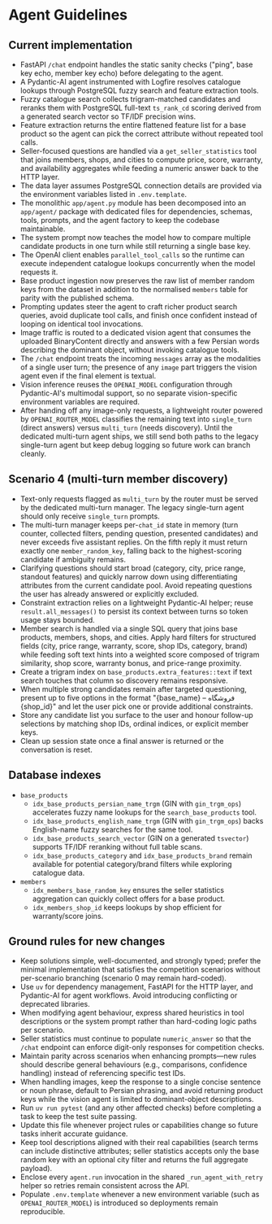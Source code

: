 # Agent Guidelines

## Current implementation
- FastAPI `/chat` endpoint handles the static sanity checks ("ping", base key echo, member key echo) before delegating to the agent.
- A Pydantic-AI agent instrumented with Logfire resolves catalogue lookups through PostgreSQL fuzzy search and feature extraction tools.
- Fuzzy catalogue search collects trigram-matched candidates and reranks them with PostgreSQL full-text `ts_rank_cd` scoring derived from a generated search vector so TF/IDF precision wins.
- Feature extraction returns the entire flattened feature list for a base product so the agent can pick the correct attribute without repeated tool calls.
- Seller-focused questions are handled via a `get_seller_statistics` tool that joins members, shops, and cities to compute price, score, warranty, and availability aggregates while feeding a numeric answer back to the HTTP layer.
- The data layer assumes PostgreSQL connection details are provided via the environment variables listed in `.env.template`.
- The monolithic `app/agent.py` module has been decomposed into an `app/agent/` package with dedicated files for dependencies, schemas, tools, prompts, and the agent factory to keep the codebase maintainable.
- The system prompt now teaches the model how to compare multiple candidate products in one turn while still returning a single base key.
- The OpenAI client enables `parallel_tool_calls` so the runtime can execute independent catalogue lookups concurrently when the model requests it.
- Base product ingestion now preserves the raw list of member random keys from the dataset in addition to the normalised `members` table for parity with the published schema.
- Prompting updates steer the agent to craft richer product search queries, avoid duplicate tool calls, and finish once confident instead of looping on identical tool invocations.
- Image traffic is routed to a dedicated vision agent that consumes the uploaded BinaryContent directly and answers with a few Persian words describing the dominant object, without invoking catalogue tools.
- The `/chat` endpoint treats the incoming `messages` array as the modalities of a single user turn; the presence of any `image` part triggers the vision agent even if the final element is textual.
- Vision inference reuses the `OPENAI_MODEL` configuration through Pydantic-AI's multimodal support, so no separate vision-specific environment variables are required.
- After handing off any image-only requests, a lightweight router powered by `OPENAI_ROUTER_MODEL` classifies the remaining text into `single_turn` (direct answers) versus `multi_turn` (needs discovery). Until the dedicated multi-turn agent ships, we still send both paths to the legacy single-turn agent but keep debug logging so future work can branch cleanly.

## Scenario 4 (multi-turn member discovery)
- Text-only requests flagged as `multi_turn` by the router must be served by the dedicated multi-turn manager. The legacy single-turn agent should only receive `single_turn` prompts.
- The multi-turn manager keeps per-`chat_id` state in memory (turn counter, collected filters, pending question, presented candidates) and never exceeds five assistant replies. On the fifth reply it must return exactly one `member_random_key`, falling back to the highest-scoring candidate if ambiguity remains.
- Clarifying questions should start broad (category, city, price range, standout features) and quickly narrow down using differentiating attributes from the current candidate pool. Avoid repeating questions the user has already answered or explicitly excluded.
- Constraint extraction relies on a lightweight Pydantic-AI helper; reuse `result.all_messages()` to persist its context between turns so token usage stays bounded.
- Member search is handled via a single SQL query that joins base products, members, shops, and cities. Apply hard filters for structured fields (city, price range, warranty, score, shop IDs, category, brand) while feeding soft text hints into a weighted score composed of trigram similarity, shop score, warranty bonus, and price-range proximity.
- Create a trigram index on `base_products.extra_features::text` if text search touches that column so discovery remains responsive.
- When multiple strong candidates remain after targeted questioning, present up to five options in the format "{base_name} – فروشگاه {shop_id}" and let the user pick one or provide additional constraints.
- Store any candidate list you surface to the user and honour follow-up selections by matching shop IDs, ordinal indices, or explicit member keys.
- Clean up session state once a final answer is returned or the conversation is reset.

## Database indexes
- `base_products`
  - `idx_base_products_persian_name_trgm` (GIN with `gin_trgm_ops`) accelerates fuzzy name lookups for the `search_base_products` tool.
  - `idx_base_products_english_name_trgm` (GIN with `gin_trgm_ops`) backs English-name fuzzy searches for the same tool.
  - `idx_base_products_search_vector` (GIN on a generated `tsvector`) supports TF/IDF reranking without full table scans.
  - `idx_base_products_category` and `idx_base_products_brand` remain available for potential category/brand filters while exploring catalogue data.
- `members`
  - `idx_members_base_random_key` ensures the seller statistics aggregation can quickly collect offers for a base product.
  - `idx_members_shop_id` keeps lookups by shop efficient for warranty/score joins.

## Ground rules for new changes
- Keep solutions simple, well-documented, and strongly typed; prefer the minimal implementation that satisfies the competition scenarios without per-scenario branching (scenario 0 may remain hard-coded).
- Use `uv` for dependency management, FastAPI for the HTTP layer, and Pydantic-AI for agent workflows. Avoid introducing conflicting or deprecated libraries.
- When modifying agent behaviour, express shared heuristics in tool descriptions or the system prompt rather than hard-coding logic paths per scenario.
- Seller statistics must continue to populate `numeric_answer` so that the `/chat` endpoint can enforce digit-only responses for competition checks.
- Maintain parity across scenarios when enhancing prompts—new rules should describe general behaviours (e.g., comparisons, confidence handling) instead of referencing specific test IDs.
- When handling images, keep the response to a single concise sentence or noun phrase, default to Persian phrasing, and avoid returning product keys while the vision agent is limited to dominant-object descriptions.
- Run `uv run pytest` (and any other affected checks) before completing a task to keep the test suite passing.
- Update this file whenever project rules or capabilities change so future tasks inherit accurate guidance.
- Keep tool descriptions aligned with their real capabilities (search terms can include distinctive attributes; seller statistics accepts only the base random key with an optional city filter and returns the full aggregate payload).
- Enclose every `agent.run` invocation in the shared `_run_agent_with_retry` helper so retries remain consistent across the API.
- Populate `.env.template` whenever a new environment variable (such as `OPENAI_ROUTER_MODEL`) is introduced so deployments remain reproducible.
